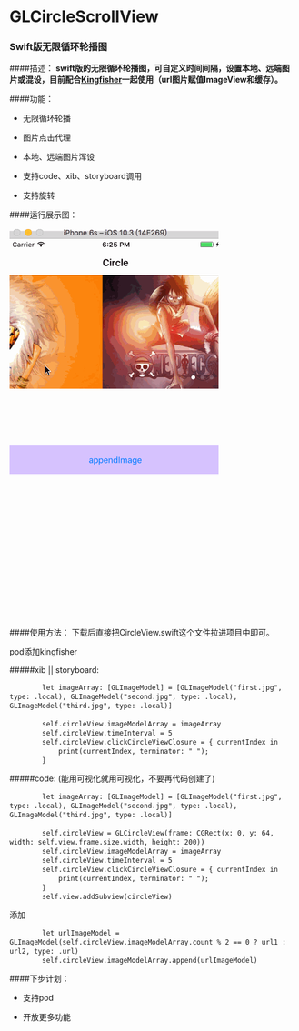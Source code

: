 # GLCircleScrollView

### Swift版无限循环轮播图

####描述：
**swift版的无限循环轮播图，可自定义时间间隔，设置本地、远端图片或混设，目前配合[Kingfisher](https://github.com/onevcat/Kingfisher)一起使用（url图片赋值ImageView和缓存）。**


####功能：

   * 无限循环轮播
   
   * 图片点击代理
   
   * 本地、远端图片浑设
   
   * 支持code、xib、storyboard调用
   
   * 支持旋转


####运行展示图：

  ![运行展示](https://github.com/god-long/GLCircleScrollView/raw/master/Circle.gif) 

   
####使用方法：
下载后直接把CircleView.swift这个文件拉进项目中即可。

pod添加kingfisher

#####xib || storyboard:
```
        let imageArray: [GLImageModel] = [GLImageModel("first.jpg", type: .local), GLImageModel("second.jpg", type: .local), GLImageModel("third.jpg", type: .local)]
        
        self.circleView.imageModelArray = imageArray
        self.circleView.timeInterval = 5
        self.circleView.clickCircleViewClosure = { currentIndex in
            print(currentIndex, terminator: " ");
        }

```



#####code: (能用可视化就用可视化，不要再代码创建了)
```
        let imageArray: [GLImageModel] = [GLImageModel("first.jpg", type: .local), GLImageModel("second.jpg", type: .local), GLImageModel("third.jpg", type: .local)]
        
        self.circleView = GLCircleView(frame: CGRect(x: 0, y: 64, width: self.view.frame.size.width, height: 200))
        self.circleView.imageModelArray = imageArray
        self.circleView.timeInterval = 5
        self.circleView.clickCircleViewClosure = { currentIndex in
            print(currentIndex, terminator: " ");
        }
        self.view.addSubview(circleView)

```
   
添加
  
```
        let urlImageModel = GLImageModel(self.circleView.imageModelArray.count % 2 == 0 ? url1 : url2, type: .url)
        self.circleView.imageModelArray.append(urlImageModel)

```


####下步计划：
  * 支持pod
  
  * 开放更多功能
  

